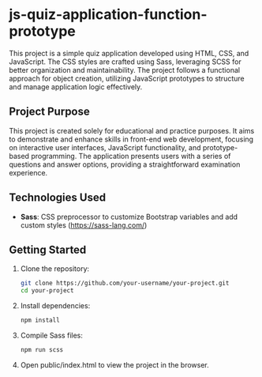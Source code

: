 # js-quiz-application-function-prototype

This project is a simple quiz application developed using HTML, CSS, and JavaScript. The CSS styles are crafted using Sass, leveraging SCSS for better organization and maintainability. The project follows a functional approach for object creation, utilizing JavaScript prototypes to structure and manage application logic effectively.

## Project Purpose

This project is created solely for educational and practice purposes. It aims to demonstrate and enhance skills in front-end web development, focusing on interactive user interfaces, JavaScript functionality, and prototype-based programming. The application presents users with a series of questions and answer options, providing a straightforward examination experience.

## Technologies Used

- **Sass**: CSS preprocessor to customize Bootstrap variables and add custom styles (https://sass-lang.com/)

## Getting Started

1. Clone the repository:
   ```bash
   git clone https://github.com/your-username/your-project.git
   cd your-project
   ```
2. Install dependencies:
   ```bash
   npm install
   ```
3. Compile Sass files:
   ```bash
   npm run scss
   ```
4. Open public/index.html to view the project in the browser.
